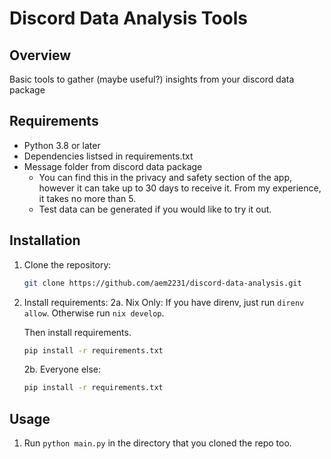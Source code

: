 # Discord Data Analysis Tools

## Overview
Basic tools to gather (maybe useful?) insights from your discord data package

## Requirements
- Python 3.8 or later
- Dependencies listsed in requirements.txt
- Message folder from discord data package
    - You can find this in the privacy and safety section of the app, however it can take up to 30 days to receive it. From my experience, it takes no more than 5.
    - Test data can be generated if you would like to try it out.

## Installation
1. Clone the repository:
    ```bash
   git clone https://github.com/aem2231/discord-data-analysis.git
   ```
2. Install requirements:
    2a. Nix Only:
    If you have direnv, just run `direnv allow`. Otherwise run `nix develop`.

    Then install requirements.
    ```bash
    pip install -r requirements.txt
    ```

    2b. Everyone else:
    ```bash
    pip install -r requirements.txt
    ```
## Usage
1. Run `python main.py` in the directory that you cloned the repo too.


